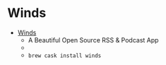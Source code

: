 # Winds
- [Winds](https://getstream.io/winds/)
  -  A Beautiful Open Source RSS & Podcast App
  - 
  - `brew cask install winds`
